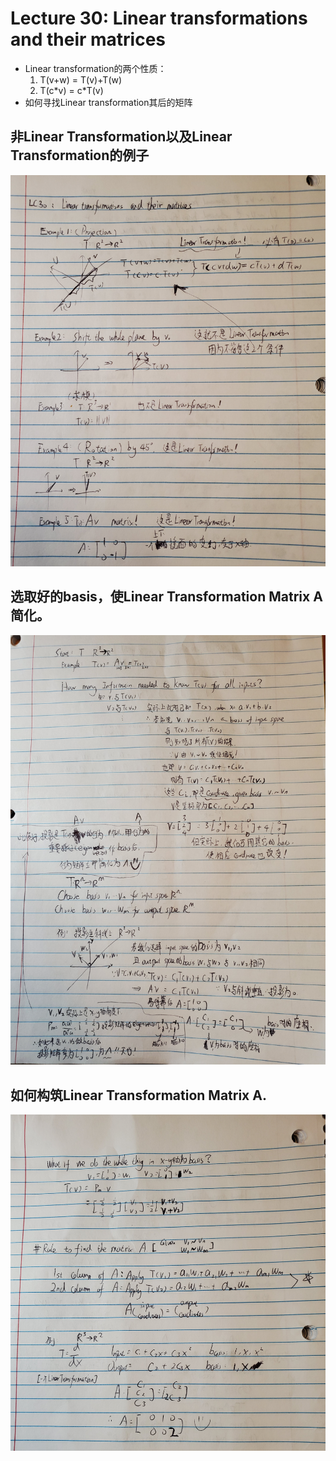 # Lecture 30: Linear transformations and their matrices
* Linear transformation的两个性质：
   1. T(v+w) = T(v)+T(w)
   2. T(c*v) = c\*T(v)
* 如何寻找Linear transformation其后的矩阵

## 非Linear Transformation以及Linear Transformation的例子 

![Page0](https://github.com/zhukuixi/AshenOne/blob/master/LinearAlgebra/Images/LC30_1.jpg)

## 选取好的basis，使Linear Transformation Matrix A简化。
![Page0](https://github.com/zhukuixi/AshenOne/blob/master/LinearAlgebra/Images/LC30_2.jpg)

## 如何构筑Linear Transformation Matrix A.
![Page0](https://github.com/zhukuixi/AshenOne/blob/master/LinearAlgebra/Images/LC30_3.jpg)
